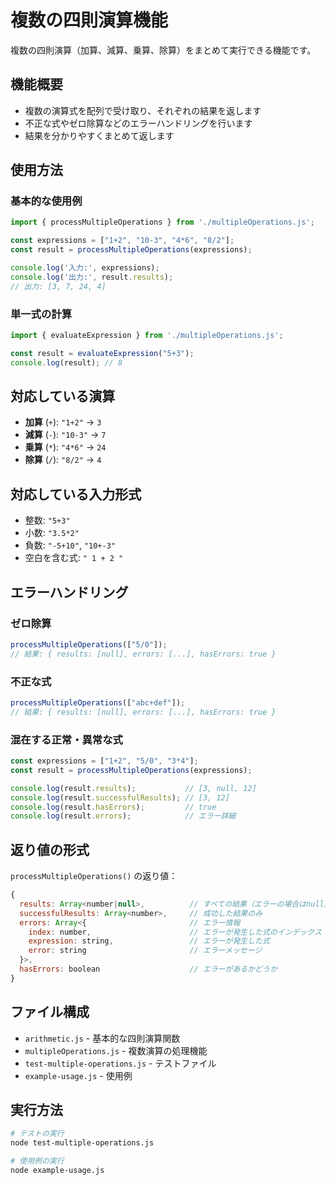 # 複数の四則演算機能

複数の四則演算（加算、減算、乗算、除算）をまとめて実行できる機能です。

## 機能概要

- 複数の演算式を配列で受け取り、それぞれの結果を返します
- 不正な式やゼロ除算などのエラーハンドリングを行います
- 結果を分かりやすくまとめて返します

## 使用方法

### 基本的な使用例

```javascript
import { processMultipleOperations } from './multipleOperations.js';

const expressions = ["1+2", "10-3", "4*6", "8/2"];
const result = processMultipleOperations(expressions);

console.log('入力:', expressions);
console.log('出力:', result.results);
// 出力: [3, 7, 24, 4]
```

### 単一式の計算

```javascript
import { evaluateExpression } from './multipleOperations.js';

const result = evaluateExpression("5+3");
console.log(result); // 8
```

## 対応している演算

- **加算** (`+`): `"1+2"` → `3`
- **減算** (`-`): `"10-3"` → `7`
- **乗算** (`*`): `"4*6"` → `24`
- **除算** (`/`): `"8/2"` → `4`

## 対応している入力形式

- 整数: `"5+3"`
- 小数: `"3.5*2"`
- 負数: `"-5+10"`, `"10+-3"`
- 空白を含む式: `" 1 + 2 "`

## エラーハンドリング

### ゼロ除算

```javascript
processMultipleOperations(["5/0"]);
// 結果: { results: [null], errors: [...], hasErrors: true }
```

### 不正な式

```javascript
processMultipleOperations(["abc+def"]);
// 結果: { results: [null], errors: [...], hasErrors: true }
```

### 混在する正常・異常な式

```javascript
const expressions = ["1+2", "5/0", "3*4"];
const result = processMultipleOperations(expressions);

console.log(result.results);           // [3, null, 12]
console.log(result.successfulResults); // [3, 12]
console.log(result.hasErrors);         // true
console.log(result.errors);            // エラー詳細
```

## 返り値の形式

`processMultipleOperations()` の返り値：

```javascript
{
  results: Array<number|null>,          // すべての結果（エラーの場合はnull）
  successfulResults: Array<number>,     // 成功した結果のみ
  errors: Array<{                       // エラー情報
    index: number,                      // エラーが発生した式のインデックス
    expression: string,                 // エラーが発生した式
    error: string                       // エラーメッセージ
  }>,
  hasErrors: boolean                    // エラーがあるかどうか
}
```

## ファイル構成

- `arithmetic.js` - 基本的な四則演算関数
- `multipleOperations.js` - 複数演算の処理機能
- `test-multiple-operations.js` - テストファイル
- `example-usage.js` - 使用例

## 実行方法

```bash
# テストの実行
node test-multiple-operations.js

# 使用例の実行
node example-usage.js
```